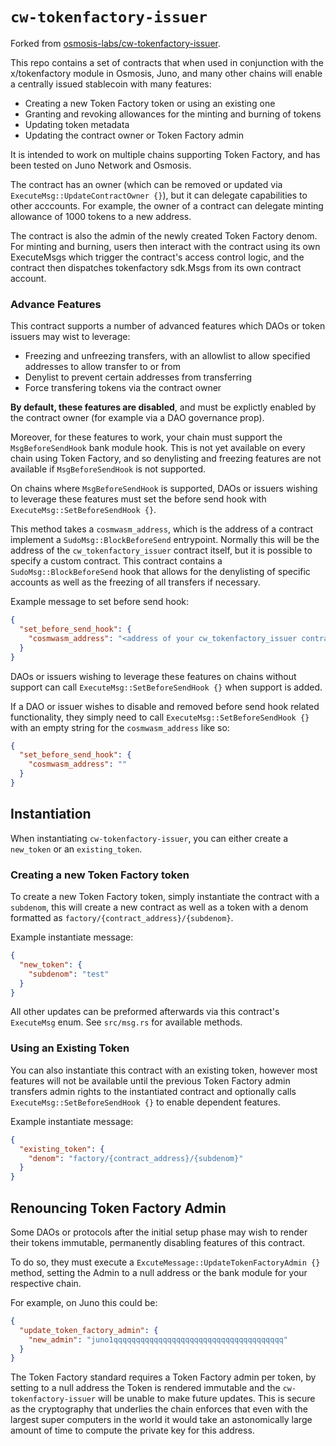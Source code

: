 # `cw-tokenfactory-issuer`

Forked from [osmosis-labs/cw-tokenfactory-issuer](https://github.com/osmosis-labs/cw-tokenfactory-issuer).

This repo contains a set of contracts that when used in conjunction with the x/tokenfactory module in Osmosis, Juno, and many other chains will enable a centrally issued stablecoin with many features:
- Creating a new Token Factory token or using an existing one
- Granting and revoking allowances for the minting and burning of tokens
- Updating token metadata
- Updating the contract owner or Token Factory admin

It is intended to work on multiple chains supporting Token Factory, and has been tested on Juno Network and Osmosis.

The contract has an owner (which can be removed or updated via `ExecuteMsg::UpdateContractOwner {}`), but it can delegate capabilities to other acccounts. For example, the owner of a contract can delegate minting allowance of 1000 tokens to a new address.

The contract is also the admin of the newly created Token Factory denom. For minting and burning, users then interact with the contract using its own ExecuteMsgs which trigger the contract's access control logic, and the contract then dispatches tokenfactory sdk.Msgs from its own contract account.

### Advance Features

This contract supports a number of advanced features which DAOs or token issuers may wist to leverage:
- Freezing and unfreezing transfers, with an allowlist to allow specified addresses to allow transfer to or from
- Denylist to prevent certain addresses from transferring
- Force transfering tokens via the contract owner

**By default, these features are disabled**, and must be explictly enabled by the contract owner (for example via a DAO governance prop).

Moreover, for these features to work, your chain must support the `MsgBeforeSendHook` bank module hook. This is not yet available on every chain using Token Factory, and so denylisting and freezing features are not available if `MsgBeforeSendHook` is not supported.

On chains where `MsgBeforeSendHook` is supported, DAOs or issuers wishing to leverage these features must set the before send hook with `ExecuteMsg::SetBeforeSendHook {}`.

This method takes a `cosmwasm_address`, which is the address of a contract implement a `SudoMsg::BlockBeforeSend` entrypoint. Normally this will be the address of the `cw_tokenfactory_issuer` contract itself, but it is possible to specify a custom contract. This contract contains a `SudoMsg::BlockBeforeSend` hook that allows for the denylisting of specific accounts as well as the freezing of all transfers if necessary. 

Example message to set before send hook:
``` json
{
  "set_before_send_hook": {
    "cosmwasm_address": "<address of your cw_tokenfactory_issuer contract>"
  }
}
```

DAOs or issuers wishing to leverage these features on chains without support can call `ExecuteMsg::SetBeforeSendHook {}` when support is added.

If a DAO or issuer wishes to disable and removed before send hook related functionality, they simply need to call `ExecuteMsg::SetBeforeSendHook {}` with an empty string for the `cosmwasm_address` like so:
``` json
{
  "set_before_send_hook": {
    "cosmwasm_address": ""
  }
}
```

## Instantiation

When instantiating `cw-tokenfactory-issuer`, you can either create a `new_token` or an `existing_token`.

### Creating a new Token Factory token

To create a new Token Factory token, simply instantiate the contract with a `subdenom`, this will create a new contract as well as a token with a denom formatted as `factory/{contract_address}/{subdenom}`.

Example instantiate message:

```json
{
  "new_token": {
    "subdenom": "test"
  }
}
```

All other updates can be preformed afterwards via this contract's `ExecuteMsg` enum. See `src/msg.rs` for available methods.

### Using an Existing Token

You can also instantiate this contract with an existing token, however most features will not be available until the previous Token Factory admin transfers admin rights to the instantiated contract and optionally calls `ExecuteMsg::SetBeforeSendHook {}` to enable dependent features.

Example instantiate message:

```json
{
  "existing_token": {
    "denom": "factory/{contract_address}/{subdenom}"
  }
}
```

## Renouncing Token Factory Admin
Some DAOs or protocols after the initial setup phase may wish to render their tokens immutable, permanently disabling features of this contract.

To do so, they must execute a `ExcuteMessage::UpdateTokenFactoryAdmin {}` method, setting the Admin to a null address or the bank module for your respective chain.

For example, on Juno this could be:

``` json
{
  "update_token_factory_admin": {
    "new_admin": "juno1qqqqqqqqqqqqqqqqqqqqqqqqqqqqqqqqqqqqqq"
  }
}
```

The Token Factory standard requires a Token Factory admin per token, by setting to a null address the Token is rendered immutable and the `cw-tokenfactory-issuer` will be unable to make future updates. This is secure as the cryptography that underlies the chain enforces that even with the largest super computers in the world it would take an astonomically large amount of time to compute the private key for this address.
